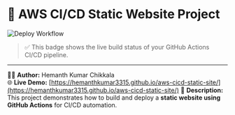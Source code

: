 # 🚀 AWS CI/CD Static Website Project

![Deploy Workflow](https://github.com/Hemanthkumar3315/aws-cicd-static-site/actions/workflows/deploy.yml/badge.svg)

> ✅ This badge shows the live build status of your GitHub Actions CI/CD pipeline.

---

👨‍💻 **Author:** Hemanth Kumar Chikkala  
🌐 **Live Demo:** [https://hemanthkumar3315.github.io/aws-cicd-static-site/](https://hemanthkumar3315.github.io/aws-cicd-static-site/)
📄 **Description:**  
This project demonstrates how to build and deploy a **static website using GitHub Actions** for CI/CD automation.  

